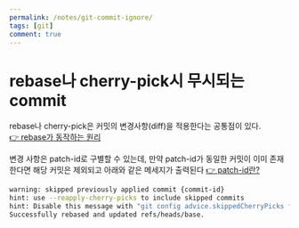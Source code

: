```yaml
---
permalink: /notes/git-commit-ignore/
tags: [git]
comment: true
---
```


# rebase나 cherry-pick시 무시되는 commit

rebase나 cherry-pick은 커밋의 변경사항(diff)을 적용한다는 공통점이 있다.  
[👉 rebase가 동작하는 원리](/notes/git-how-rebase-works/)

변경 사항은 patch-id로 구별할 수 있는데, 만약 patch-id가 동일한 커밋이 이미 존재한다면 해당 커밋은 제외되고 아래와 같은 메세지가 출력된다
[👉 patch-id란?](/notes/git-what-is-patch-id/)

```sh
warning: skipped previously applied commit {commit-id}
hint: use --reapply-cherry-picks to include skipped commits
hint: Disable this message with "git config advice.skippedCherryPicks false"
Successfully rebased and updated refs/heads/base.
```
